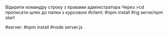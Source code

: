Відкрити командру строку з правами адміністратора
Через >cd прописати шлях до папки з курсовою
#client: 
#npm install 
#ng serve/npm start

#server:
#npm install
#node server.js
